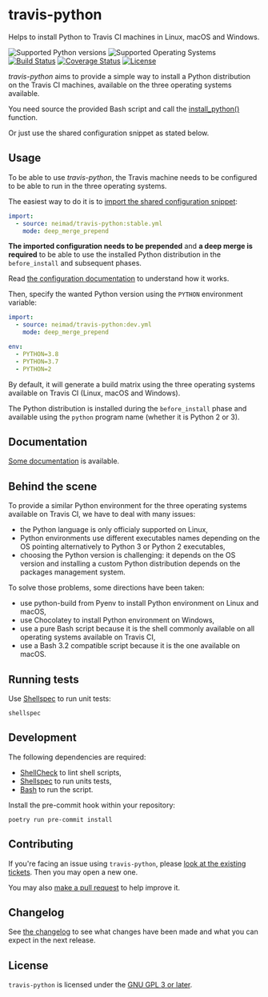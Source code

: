 travis-python
=============
Helps to install Python to Travis CI machines in Linux, macOS and Windows.

![Supported Python versions][python-versions-badge]
![Supported Operating Systems][os-badge]
[![Build Status][ci-badge]][ci]
[![Coverage Status][cov-badge]][coverage]
[![License][license-badge]][license]

_travis-python_ aims to provide a simple way to install a Python distribution
on the Travis CI machines, available on the three operating systems available.

You need source the provided Bash script and call the [install_python()]
function.

Or just use the shared configuration snippet as stated below.

Usage
-----

To be able to use _travis-python_, the Travis machine needs to be configured
to be able to run in the three operating systems.

The easiest way to do it is to [import the shared configuration snippet]:

```yaml
import:
  - source: neimad/travis-python:stable.yml
    mode: deep_merge_prepend
```

**The imported configuration needs to be prepended** and **a deep merge is
required** to be able to use the installed Python distribution in the
`before_install` and subsequent phases.

Read [the configuration documentation] to understand how it works.

Then, specify the wanted Python version using the `PYTHON` environment
variable:

```yaml
import:
  - source: neimad/travis-python:dev.yml
    mode: deep_merge_prepend

env:
  - PYTHON=3.8
  - PYTHON=3.7
  - PYTHON=2
```
By default, it will generate a build matrix using the three operating systems
available on Travis CI (Linux, macOS and Windows).

The Python distribution is installed during the `before_install` phase and
available using the `python` program name (whether it is Python 2 or 3).

Documentation
-------------

[Some documentation] is available.

Behind the scene
----------------

To provide a similar Python environment for the three operating systems
available on Travis CI, we have to deal with many issues:

 - the Python language is only officialy supported on Linux,
 - Python environments use different executables names depending on the OS
   pointing alternatively to Python 3 or Python 2 executables,
 - choosing the Python version is challenging: it depends on the OS version and
   installing a custom Python distribution depends on the packages management
   system.

To solve those problems, some directions have been taken:

 - use python-build from Pyenv to install Python environment on Linux and macOS,
 - use Chocolatey to install Python environment on Windows,
 - use a pure Bash script because it is the shell commonly available on all
   operating systems available on Travis CI,
 - use a Bash 3.2 compatible script because it is the one available on macOS.

Running tests
-------------

Use [Shellspec] to run unit tests:

```console
shellspec
```

Development
-----------

The following dependencies are required:
  - [ShellCheck] to lint shell scripts,
  - [Shellspec] to run units tests,
  - [Bash] to run the script.

Install the pre-commit hook within your repository:

```console
poetry run pre-commit install
```

Contributing
------------

If you're facing an issue using `travis-python`, please [look at the existing
tickets]. Then you may open a new one.

You may also [make a pull request] to help improve it.

Changelog
---------

See [the changelog] to see what changes have been made and what you can expect
in the next release.

License
-------

`travis-python` is licensed under the [GNU GPL 3 or later][license].

[python-versions-badge]: https://img.shields.io/badge/python-2.7%20|%203.6%20|%203.7%20|%203.8-blue?style=flat-square
[os-badge]: https://img.shields.io/badge/OS-Linux%20|%20macOS%20|%20Windows-blueviolet?style=flat-square
[ci-badge]: https://img.shields.io/travis/neimad/travis-python?style=flat-square
[cov-badge]: https://img.shields.io/coveralls/github/neimad/travis-python?style=flat-square
[license-badge]: https://img.shields.io/github/license/neimad/travis-python?style=flat-square

[license]: LICENSE.md
[the changelog]: CHANGELOG.md
[the configuration documentation]: doc/Travis_Configuration.md
[install_python()]: doc/install_python.md
[some documentation]: doc/README.md
[look at the existing tickets]: https://github.com/neimad/travis-python/issues
[make a pull request]: https://github.com/neimad/travis-python/pulls
[ci]: https://travis-ci.com/neimad/travis-python
[coverage]: https://coveralls.io/github/neimad/travis-python

[travis-python-versions]: https://docs.travis-ci.com/user/languages/python/#specifying-python-versions
[import the shared configuration snippet]: https://docs.travis-ci.com/user/build-config-imports/
[Shellspec]: https://shellspec.info/
[ShellCheck]: https://www.shellcheck.net/
[Bash]: https://www.gnu.org/software/bash/
